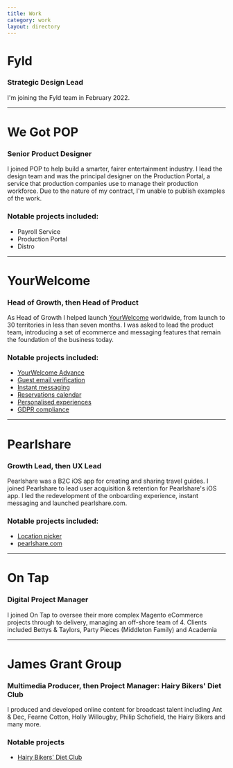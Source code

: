 ```yaml
---
title: Work
category: work
layout: directory
---
```


# Fyld
### Strategic Design Lead

I'm joining the Fyld team in February 2022.

----

# We Got POP
### Senior Product Designer

I joined POP to help build a smarter, fairer entertainment industry. I lead the design team and was the principal designer on the Production Portal, a service that production companies use to manage their production workforce. Due to the nature of my contract, I'm unable to publish examples of the work.

### Notable projects included:

* Payroll Service
* Production Portal
* Distro


----


# YourWelcome
### Head of Growth, then Head of Product

As Head of Growth I helped launch [YourWelcome](http://www.yourwelcome.com) worldwide, from launch to 30 territories in less than seven months. I was asked to lead the product team, introducing a set of ecommerce and messaging features that remain the foundation of the business today.

### Notable projects included:

* [YourWelcome Advance](../work/yourwelcome-advance)
* [Guest email verification](../work/email-verification)
* [Instant messaging](../work/instant-messaging)
* [Reservations calendar](../work/reservations-calendar)
* [Personalised experiences](../work/personalised-experiences)
* [GDPR compliance](../work/gdpr-compliance)


----


# Pearlshare
### Growth Lead, then UX Lead

Pearlshare was a B2C iOS app for creating and sharing travel guides. I joined Pearlshare to lead user acquisition & retention for Pearlshare's  iOS app. I led the redevelopment of the onboarding experience, instant messaging and launched pearlshare.com.

### Notable projects included:

* [Location picker](../work/location-picker)
* [pearlshare.com](../work/pearlshare-com)


----


# On Tap
### Digital Project Manager

I joined On Tap to oversee their more complex Magento eCommerce projects through to delivery, managing an off-shore team of 4. Clients included Bettys & Taylors, Party Pieces (Middleton Family) and Academia

----

# James Grant Group 

### Multimedia Producer, then Project Manager: Hairy Bikers' Diet Club

I produced and developed online content for broadcast talent including Ant & Dec, Fearne Cotton, Holly Willougby, Philip Schofield, the Hairy Bikers and many more.

### Notable projects

* [Hairy Bikers' Diet Club](../work/hairy-bikers)